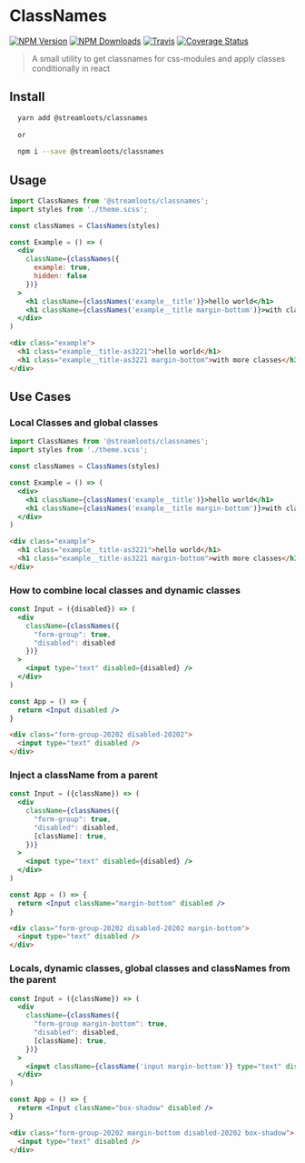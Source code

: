 # ClassNames
[![NPM Version](https://img.shields.io/npm/v/@streamloots/classnames.svg)](https://www.npmjs.com/package/@streamloots/classnames) [![NPM Downloads](https://img.shields.io/npm/dm/@streamloots/classnames.svg)](https://www.npmjs.com/package/@streamloots/classnames) [![Travis](https://travis-ci.org/@streamloots/classnames.svg?branch=master)](https://travis-ci.org/streamloots/classnames) [![Coverage Status](https://coveralls.io/repos/github/streamloots/classnames/badge.svg?branch=master)](https://coveralls.io/github/streamloots/classnames?branch=master)


> A small utility to get classnames for css-modules and apply classes conditionally in react

## Install

```sh
  yarn add @streamloots/classnames
  
  or
  
  npm i --save @streamloots/classnames
```

## Usage

```jsx
import ClassNames from '@streamloots/classnames';
import styles from './theme.scss';

const classNames = ClassNames(styles)

const Example = () => (
  <div
    className={classNames({
      example: true,
      hidden: false
    })}
  >
    <h1 className={classNames('example__title')}>hello world</h1>
    <h1 className={classNames('example__title margin-bottom')}>with classes</h1>
  </div>
)
```

```html
<div class="example">
  <h1 class="example__title-as3221">hello world</h1>
  <h1 class="example__title-as3221 margin-bottom">with more classes</h1>
</div>
```

## Use Cases

### Local Classes and global classes

```jsx
import ClassNames from '@streamloots/classnames';
import styles from './theme.scss';

const classNames = ClassNames(styles)

const Example = () => (
  <div>
    <h1 className={classNames('example__title')}>hello world</h1>
    <h1 className={classNames('example__title margin-bottom')}>with classes</h1>
  </div>
)
```

```html
<div class="example">
  <h1 class="example__title-as3221">hello world</h1>
  <h1 class="example__title-as3221 margin-bottom">with more classes</h1>
</div>
```

### How to combine local classes and dynamic classes

```jsx
const Input = ({disabled}) => (
  <div
    className={classNames({
      "form-group": true,
      "disabled": disabled
    })}
  >
    <input type="text" disabled={disabled} />
  </div>
)

const App = () => {
  return <Input disabled />
}
```

```html
<div class="form-group-20202 disabled-20202">
  <input type="text" disabled />
</div>
```

### Inject a className from a parent

```jsx
const Input = ({className}) => (
  <div
    className={classNames({
      "form-group": true,
      "disabled": disabled,
      [className]: true,
    })}
  >
    <input type="text" disabled={disabled} />
  </div>
)

const App = () => {
  return <Input className="margin-bottom" disabled />
}
```

```html
<div class="form-group-20202 disabled-20202 margin-bottom">
  <input type="text" disabled />
</div>
```

### Locals, dynamic classes, global classes and classNames from the parent

```jsx
const Input = ({className}) => (
  <div
    className={classNames({
      "form-group margin-bottom": true,
      "disabled": disabled,
      [className]: true,
    })}
  >
    <input className={className('input margin-bottom')} type="text" disabled={disabled} />
  </div>
)

const App = () => {
  return <Input className="box-shadow" disabled />
}
```

```html
<div class="form-group-20202 margin-bottom disabled-20202 box-shadow">
  <input type="text" disabled />
</div>
```